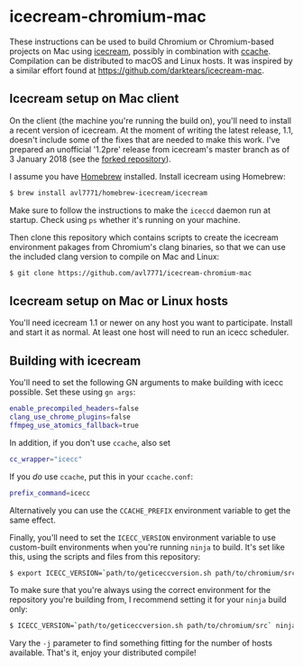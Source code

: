 # icecream-chromium-mac

These instructions can be used to build Chromium or Chromium-based projects on
Mac using [icecream](https://github.com/icecc/icecream), possibly in combination
with [ccache](https://ccache.samba.org/). Compilation can be distributed to
macOS and Linux hosts. It was inspired by a similar effort found at
https://github.com/darktears/icecream-mac.

## Icecream setup on Mac client

On the client (the machine you're running the build on), you'll need to install
a recent version of icecream. At the moment of writing the latest release, 1.1,
doesn't include some of the fixes that are needed to make this work. I've
prepared an unofficial '1.2pre' release from icecream's master branch as of 3
January 2018 (see the [forked
repository](https://github.com/avl7771/icecream/releases)).

I assume you have [Homebrew](https://brew.sh) installed. Install icecream using
Homebrew:

```bash
$ brew install avl7771/homebrew-icecream/icecream
```

Make sure to follow the instructions to make the `iceccd` daemon run at startup.
Check using `ps` whether it's running on your machine.

Then clone this repository which contains scripts to create the icecream
environment pakages from Chromium's clang binaries, so that we can use the
included clang version to compile on Mac and Linux:

```bash
$ git clone https://github.com/avl7771/icecream-chromium-mac
```

## Icecream setup on Mac or Linux hosts

You'll need icecream 1.1 or newer on any host you want to participate. Install
and start it as normal. At least one host will need to run an icecc scheduler.

## Building with icecream

You'll need to set the following GN arguments to make building with icecc
possible. Set these using `gn args`:

```bash
enable_precompiled_headers=false
clang_use_chrome_plugins=false
ffmpeg_use_atomics_fallback=true
```

In addition, if you don't use `ccache`, also set

```bash
cc_wrapper="icecc"
```

If you *do* use `ccache`, put this in your `ccache.conf`:

```bash
prefix_command=icecc
```

Alternatively you can use the `CCACHE_PREFIX` environment variable to get the
same effect.

Finally, you'll need to set the `ICECC_VERSION` environment variable to use
custom-built environments when you're running `ninja` to build. It's set like
this, using the scripts and files from this repository:

```bash
$ export ICECC_VERSION=`path/to/geticeccversion.sh path/to/chromium/src`
```

To make sure that you're always using the correct environment for the repository
you're building from, I recommend setting it for your `ninja` build only:

```bash
$ ICECC_VERSION=`path/to/geticeccversion.sh path/to/chromium/src` ninja -j30 -C out/Debug chrome
```

Vary the `-j` parameter to find something fitting for the number of hosts available. That's it, enjoy your distributed compile!
